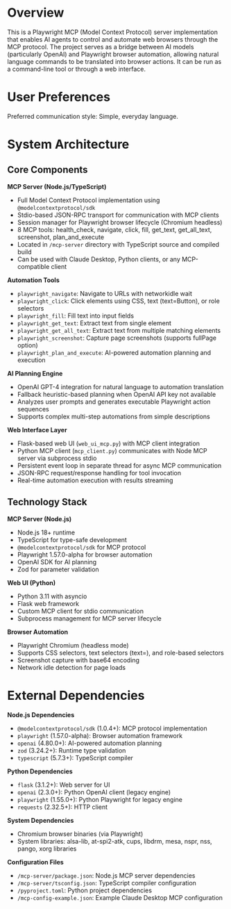 # Overview

This is a Playwright MCP (Model Context Protocol) server implementation that enables AI agents to control and automate web browsers through the MCP protocol. The project serves as a bridge between AI models (particularly OpenAI) and Playwright browser automation, allowing natural language commands to be translated into browser actions. It can be run as a command-line tool or through a web interface.

# User Preferences

Preferred communication style: Simple, everyday language.

# System Architecture

## Core Components

**MCP Server (Node.js/TypeScript)**
- Full Model Context Protocol implementation using `@modelcontextprotocol/sdk`
- Stdio-based JSON-RPC transport for communication with MCP clients
- Session manager for Playwright browser lifecycle (Chromium headless)
- 8 MCP tools: health_check, navigate, click, fill, get_text, get_all_text, screenshot, plan_and_execute
- Located in `/mcp-server` directory with TypeScript source and compiled build
- Can be used with Claude Desktop, Python clients, or any MCP-compatible client

**Automation Tools**
- `playwright_navigate`: Navigate to URLs with networkidle wait
- `playwright_click`: Click elements using CSS, text (text=Button), or role selectors
- `playwright_fill`: Fill text into input fields
- `playwright_get_text`: Extract text from single element
- `playwright_get_all_text`: Extract text from multiple matching elements
- `playwright_screenshot`: Capture page screenshots (supports fullPage option)
- `playwright_plan_and_execute`: AI-powered automation planning and execution

**AI Planning Engine**
- OpenAI GPT-4 integration for natural language to automation translation
- Fallback heuristic-based planning when OpenAI API key not available
- Analyzes user prompts and generates executable Playwright action sequences
- Supports complex multi-step automations from simple descriptions

**Web Interface Layer**
- Flask-based web UI (`web_ui_mcp.py`) with MCP client integration
- Python MCP client (`mcp_client.py`) communicates with Node MCP server via subprocess stdio
- Persistent event loop in separate thread for async MCP communication
- JSON-RPC request/response handling for tool invocation
- Real-time automation execution with results streaming

## Technology Stack

**MCP Server (Node.js)**
- Node.js 18+ runtime
- TypeScript for type-safe development
- `@modelcontextprotocol/sdk` for MCP protocol
- Playwright 1.57.0-alpha for browser automation
- OpenAI SDK for AI planning
- Zod for parameter validation

**Web UI (Python)**
- Python 3.11 with asyncio
- Flask web framework
- Custom MCP client for stdio communication
- Subprocess management for MCP server lifecycle

**Browser Automation**
- Playwright Chromium (headless mode)
- Supports CSS selectors, text selectors (text=), and role-based selectors
- Screenshot capture with base64 encoding
- Network idle detection for page loads

# External Dependencies

**Node.js Dependencies**
- `@modelcontextprotocol/sdk` (1.0.4+): MCP protocol implementation
- `playwright` (1.57.0-alpha): Browser automation framework
- `openai` (4.80.0+): AI-powered automation planning
- `zod` (3.24.2+): Runtime type validation
- `typescript` (5.7.3+): TypeScript compiler

**Python Dependencies**
- `flask` (3.1.2+): Web server for UI
- `openai` (2.3.0+): Python OpenAI client (legacy engine)
- `playwright` (1.55.0+): Python Playwright for legacy engine
- `requests` (2.32.5+): HTTP client

**System Dependencies**
- Chromium browser binaries (via Playwright)
- System libraries: alsa-lib, at-spi2-atk, cups, libdrm, mesa, nspr, nss, pango, xorg libraries

**Configuration Files**
- `/mcp-server/package.json`: Node.js MCP server dependencies
- `/mcp-server/tsconfig.json`: TypeScript compiler configuration
- `/pyproject.toml`: Python project dependencies
- `/mcp-config-example.json`: Example Claude Desktop MCP configuration